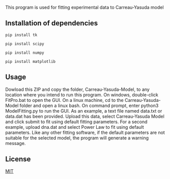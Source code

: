 This program is used for fitting experimental data to Carreau-Yasuda model

## Installation of dependencies

`pip install tk`

`pip install scipy`

`pip install numpy`

`pip install matplotlib`

## Usage
Dowload this ZIP and copy the folder, Carreau-Yasuda-Model, to any location where you intend to run this program. On windows, double-click FitPro.bat to open the GUI.
On a linux machine, cd to the Carreau-Yasuda-Model folder and open a linux bash. On command prompt, enter python3  ModelFitting.py to run the GUI.
As an example, a text file named data.txt or data.dat has been provided. Upload this data, select Carreau-Yasuda Model and click submit to fit using default fitting parameters.
For a second example, upload dna.dat and select Power Law to fit using default parameters. Like any other fitting software, if the default parameters are not suitable for the selected model, the program will generate a warning message.


## License
[MIT](https://choosealicense.com/licenses/mit/)

